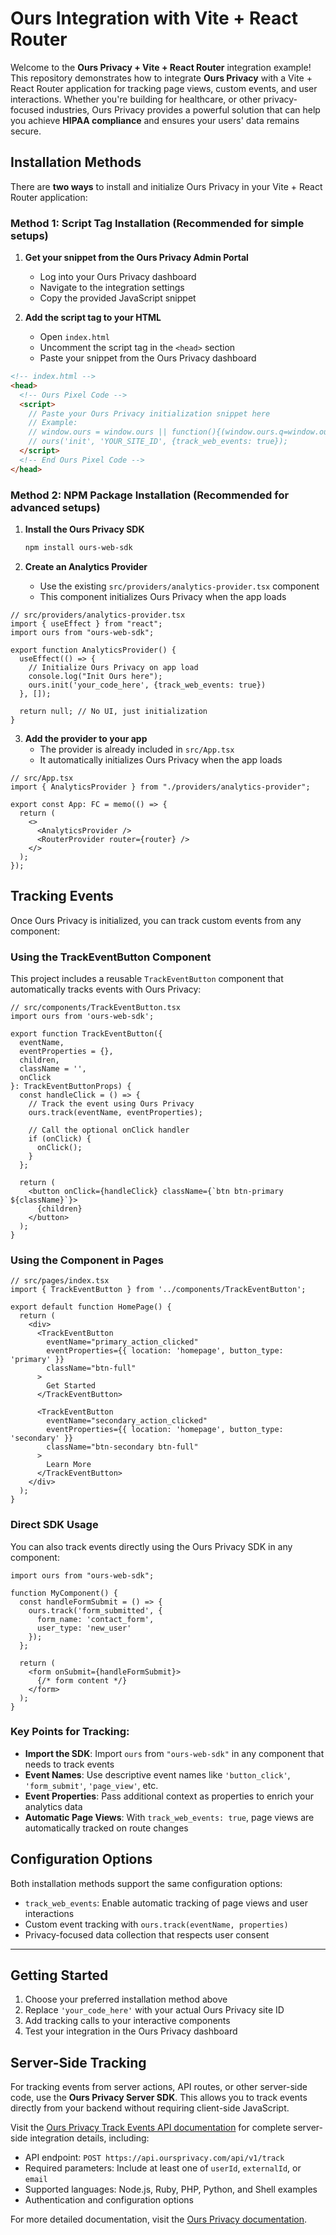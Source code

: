 # Ours Integration with Vite + React Router

Welcome to the **Ours Privacy + Vite + React Router** integration example! This repository demonstrates how to integrate **Ours Privacy** with a Vite + React Router application for tracking page views, custom events, and user interactions. Whether you're building for healthcare, or other privacy-focused industries, Ours Privacy provides a powerful solution that can help you achieve **HIPAA compliance** and ensures your users' data remains secure.

## Installation Methods

There are **two ways** to install and initialize Ours Privacy in your Vite + React Router application:

### Method 1: Script Tag Installation (Recommended for simple setups)

1. **Get your snippet from the Ours Privacy Admin Portal**
   - Log into your Ours Privacy dashboard
   - Navigate to the integration settings
   - Copy the provided JavaScript snippet

2. **Add the script tag to your HTML**
   - Open `index.html`
   - Uncomment the script tag in the `<head>` section
   - Paste your snippet from the Ours Privacy dashboard

```html
<!-- index.html -->
<head>
  <!-- Ours Pixel Code -->
  <script>
    // Paste your Ours Privacy initialization snippet here
    // Example:
    // window.ours = window.ours || function(){(window.ours.q=window.ours.q||[]).push(arguments)};
    // ours('init', 'YOUR_SITE_ID', {track_web_events: true});
  </script>
  <!-- End Ours Pixel Code -->
</head>
```

### Method 2: NPM Package Installation (Recommended for advanced setups)

1. **Install the Ours Privacy SDK**
   ```bash
   npm install ours-web-sdk
   ```

2. **Create an Analytics Provider**
   - Use the existing `src/providers/analytics-provider.tsx` component
   - This component initializes Ours Privacy when the app loads

```tsx
// src/providers/analytics-provider.tsx
import { useEffect } from "react";
import ours from "ours-web-sdk";

export function AnalyticsProvider() {
  useEffect(() => {
    // Initialize Ours Privacy on app load
    console.log("Init Ours here");
    ours.init('your_code_here', {track_web_events: true})
  }, []);

  return null; // No UI, just initialization
}
```

3. **Add the provider to your app**
   - The provider is already included in `src/App.tsx`
   - It automatically initializes Ours Privacy when the app loads

```tsx
// src/App.tsx
import { AnalyticsProvider } from "./providers/analytics-provider";

export const App: FC = memo(() => {
  return (
    <>
      <AnalyticsProvider />
      <RouterProvider router={router} />
    </>
  );
});
```

## Tracking Events

Once Ours Privacy is initialized, you can track custom events from any component:

### Using the TrackEventButton Component

This project includes a reusable `TrackEventButton` component that automatically tracks events with Ours Privacy:

```tsx
// src/components/TrackEventButton.tsx
import ours from 'ours-web-sdk';

export function TrackEventButton({ 
  eventName, 
  eventProperties = {}, 
  children, 
  className = '',
  onClick 
}: TrackEventButtonProps) {
  const handleClick = () => {
    // Track the event using Ours Privacy
    ours.track(eventName, eventProperties);
    
    // Call the optional onClick handler
    if (onClick) {
      onClick();
    }
  };

  return (
    <button onClick={handleClick} className={`btn btn-primary ${className}`}>
      {children}
    </button>
  );
}
```

### Using the Component in Pages

```tsx
// src/pages/index.tsx
import { TrackEventButton } from '../components/TrackEventButton';

export default function HomePage() {
  return (
    <div>
      <TrackEventButton 
        eventName="primary_action_clicked"
        eventProperties={{ location: 'homepage', button_type: 'primary' }}
        className="btn-full"
      >
        Get Started
      </TrackEventButton>
      
      <TrackEventButton 
        eventName="secondary_action_clicked"
        eventProperties={{ location: 'homepage', button_type: 'secondary' }}
        className="btn-secondary btn-full"
      >
        Learn More
      </TrackEventButton>
    </div>
  );
}
```

### Direct SDK Usage

You can also track events directly using the Ours Privacy SDK in any component:

```tsx
import ours from "ours-web-sdk";

function MyComponent() {
  const handleFormSubmit = () => {
    ours.track('form_submitted', {
      form_name: 'contact_form',
      user_type: 'new_user'
    });
  };

  return (
    <form onSubmit={handleFormSubmit}>
      {/* form content */}
    </form>
  );
}
```

### Key Points for Tracking:

- **Import the SDK**: Import `ours` from `"ours-web-sdk"` in any component that needs to track events
- **Event Names**: Use descriptive event names like `'button_click'`, `'form_submit'`, `'page_view'`, etc.
- **Event Properties**: Pass additional context as properties to enrich your analytics data
- **Automatic Page Views**: With `track_web_events: true`, page views are automatically tracked on route changes

## Configuration Options

Both installation methods support the same configuration options:

- `track_web_events`: Enable automatic tracking of page views and user interactions
- Custom event tracking with `ours.track(eventName, properties)`
- Privacy-focused data collection that respects user consent

---

## Getting Started

1. Choose your preferred installation method above
2. Replace `'your_code_here'` with your actual Ours Privacy site ID
3. Add tracking calls to your interactive components
4. Test your integration in the Ours Privacy dashboard

## Server-Side Tracking

For tracking events from server actions, API routes, or other server-side code, use the **Ours Privacy Server SDK**. This allows you to track events directly from your backend without requiring client-side JavaScript.

Visit the [Ours Privacy Track Events API documentation](https://docs.oursprivacy.com/reference/track) for complete server-side integration details, including:

- API endpoint: `POST https://api.oursprivacy.com/api/v1/track`
- Required parameters: Include at least one of `userId`, `externalId`, or `email`
- Supported languages: Node.js, Ruby, PHP, Python, and Shell examples
- Authentication and configuration options

For more detailed documentation, visit the [Ours Privacy documentation](https://docs.ours.com).
